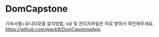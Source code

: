 # DomCapstone
기숙사웹+유니티모델
설치방법, sql 및 관리자파일은 따로 받아서 확인해주세요.
https://github.com/jeack9/DomCapstoneApp
